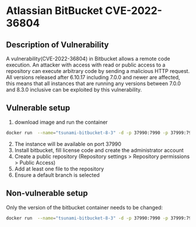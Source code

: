 # Atlassian BitBucket CVE-2022-36804

## Description of Vulnerability

A vulnerability(CVE-2022-36804) in Bitbucket allows a remote code execution.
An attacker with access with read or public access to a
repository can execute arbitrary code by sending a malicious
HTTP request. All versions released after 6.10.17
including 7.0.0 and newer are affected, this means that all
instances that are running any versions between 7.0.0 and
8.3.0 inclusive can be exploited by this vulnerability.

## Vulnerable setup

1. download image and run the container

```sh
docker run  --name="tsunami-bitbucket-8-3" -d -p 37990:7990 -p 37999:7999 atlassian/bitbucket:8.3.0
```

2. The instance will be available on port 37990
3. Install bitbucket, fill license code and create the administrator account
4. Create a public repository (Repository settings > Repository permissions > Public Access)
5. Add at least one file to the repository
6. Ensure a default branch is selected

## Non-vulnerable setup

Only the version of the bitbucket container needs to be changed:

```sh
docker run  --name="tsunami-bitbucket-8-3" -d -p 37990:7990 -p 37999:7999 atlassian/bitbucket:8.3.1
```
